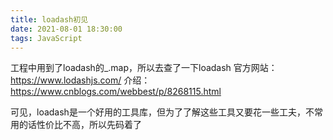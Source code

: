 ```yaml
---
title: loadash初见
date: 2021-08-01 18:30:00
tags: JavaScript
---
```

工程中用到了loadash的_.map，所以去查了一下loadash
官方网站：<https://www.lodashjs.com/>
介绍：<https://www.cnblogs.com/webbest/p/8268115.html>

可见，loadash是一个好用的工具库，但为了了解这些工具又要花一些工夫，不常用的话性价比不高，所以先码着了
